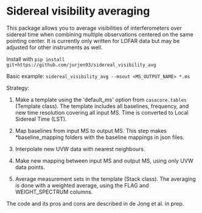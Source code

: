 # Sidereal visibility averaging

This package allows you to average visibilities of interferometers over sidereal time when combining multiple observations centered on the same pointing center. 
It is currently only written for LOFAR data but may be adjusted for other instruments as well.

Install with ```pip install git+https://github.com/jurjen93/sidereal_visibility_avg```

Basic example: 
```sidereal_visibility_avg --msout <MS_OUTPUT_NAME> *.ms```

Strategy:
1) Make a template using the 'default_ms' option from ```casacore.tables``` (Template class).
       The template includes all baselines, frequency, and new time resolution covering all input MS.
       Time is converted to Local Sidereal Time (LST).

2) Map baselines from input MS to output MS.
    This step makes *baseline_mapping folders with the baseline mappings in json files.

3) Interpolate new UVW data with nearest neighbours.

4) Make new mapping between input MS and output MS, using only UVW data points.

5) Average measurement sets in the template (Stack class).
       The averaging is done with a weighted average, using the FLAG and WEIGHT_SPECTRUM columns.


The code and its pros and cons are described in de Jong et al. in prep.
